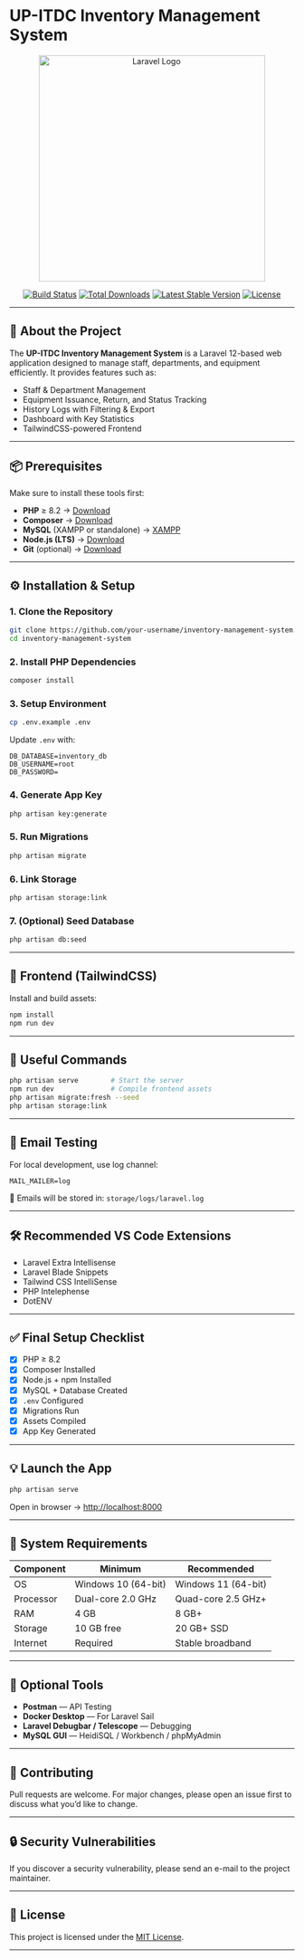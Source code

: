 # UP-ITDC Inventory Management System

<p align="center">
  <a href="https://laravel.com" target="_blank">
    <img src="https://raw.githubusercontent.com/laravel/art/master/logo-lockup/5%20SVG/2%20CMYK/1%20Full%20Color/laravel-logolockup-cmyk-red.svg" width="400" alt="Laravel Logo">
  </a>
</p>

<p align="center">
  <a href="https://github.com/laravel/framework/actions"><img src="https://github.com/laravel/framework/workflows/tests/badge.svg" alt="Build Status"></a>
  <a href="https://packagist.org/packages/laravel/framework"><img src="https://img.shields.io/packagist/dt/laravel/framework" alt="Total Downloads"></a>
  <a href="https://packagist.org/packages/laravel/framework"><img src="https://img.shields.io/packagist/v/laravel/framework" alt="Latest Stable Version"></a>
  <a href="https://packagist.org/packages/laravel/framework"><img src="https://img.shields.io/packagist/l/laravel/framework" alt="License"></a>
</p>

---

## 📖 About the Project

The **UP-ITDC Inventory Management System** is a Laravel 12-based web application designed to manage staff, departments, and equipment efficiently.
It provides features such as:

* Staff & Department Management
* Equipment Issuance, Return, and Status Tracking
* History Logs with Filtering & Export
* Dashboard with Key Statistics
* TailwindCSS-powered Frontend

---

## 📦 Prerequisites

Make sure to install these tools first:

* **PHP** ≥ 8.2 → [Download](https://windows.php.net/download/)
* **Composer** → [Download](https://getcomposer.org/Composer-Setup.exe)
* **MySQL** (XAMPP or standalone) → [XAMPP](https://www.apachefriends.org/)
* **Node.js (LTS)** → [Download](https://nodejs.org/)
* **Git** (optional) → [Download](https://git-scm.com/download/win)

---

## ⚙️ Installation & Setup

### 1. Clone the Repository

```bash
git clone https://github.com/your-username/inventory-management-system.git
cd inventory-management-system
```

### 2. Install PHP Dependencies

```bash
composer install
```

### 3. Setup Environment

```bash
cp .env.example .env
```

Update `.env` with:

```
DB_DATABASE=inventory_db
DB_USERNAME=root
DB_PASSWORD=
```

### 4. Generate App Key

```bash
php artisan key:generate
```

### 5. Run Migrations

```bash
php artisan migrate
```

### 6. Link Storage

```bash
php artisan storage:link
```

### 7. (Optional) Seed Database

```bash
php artisan db:seed
```

---

## 🎨 Frontend (TailwindCSS)

Install and build assets:

```bash
npm install
npm run dev
```

---

## 🔁 Useful Commands

```bash
php artisan serve        # Start the server
npm run dev              # Compile frontend assets
php artisan migrate:fresh --seed
php artisan storage:link
```

---

## 📧 Email Testing

For local development, use log channel:

```
MAIL_MAILER=log
```

📌 Emails will be stored in: `storage/logs/laravel.log`

---

## 🛠️ Recommended VS Code Extensions

* Laravel Extra Intellisense
* Laravel Blade Snippets
* Tailwind CSS IntelliSense
* PHP Intelephense
* DotENV

---

## ✅ Final Setup Checklist

* [x] PHP ≥ 8.2
* [x] Composer Installed
* [x] Node.js + npm Installed
* [x] MySQL + Database Created
* [x] `.env` Configured
* [x] Migrations Run
* [x] Assets Compiled
* [x] App Key Generated

---

## 💡 Launch the App

```bash
php artisan serve
```

Open in browser → [http://localhost:8000](http://localhost:8000)

---

## 📌 System Requirements

| Component | Minimum             | Recommended         |
| --------- | ------------------- | ------------------- |
| OS        | Windows 10 (64-bit) | Windows 11 (64-bit) |
| Processor | Dual-core 2.0 GHz   | Quad-core 2.5 GHz+  |
| RAM       | 4 GB                | 8 GB+               |
| Storage   | 10 GB free          | 20 GB+ SSD          |
| Internet  | Required            | Stable broadband    |

---

## 📌 Optional Tools

* **Postman** — API Testing
* **Docker Desktop** — For Laravel Sail
* **Laravel Debugbar / Telescope** — Debugging
* **MySQL GUI** — HeidiSQL / Workbench / phpMyAdmin

---

## 🤝 Contributing

Pull requests are welcome. For major changes, please open an issue first to discuss what you’d like to change.

---

## 🔒 Security Vulnerabilities

If you discover a security vulnerability, please send an e-mail to the project maintainer.

---

## 📜 License

This project is licensed under the [MIT License](https://opensource.org/licenses/MIT).

---

